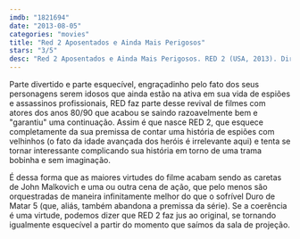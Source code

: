 ```yaml
---
imdb: "1821694"
date: "2013-08-05"
categories: "movies"
title: "Red 2 Aposentados e Ainda Mais Perigosos"
stars: "3/5"
desc: "Red 2 Aposentados e Ainda Mais Perigosos. RED 2 (USA, 2013). Dirigido por Dean Parisot. Escrito por Jon Hoeber, Erich Hoeber, Warren Ellis, Cully Hamner. Com Bruce Willis, John Malkovich, Mary-Louise Parker, Helen Mirren, Anthony Hopkins, Byung-hun Lee, Jong Kun Lee, Catherine Zeta-Jones, Neal McDonough."
---
```

Parte divertido e parte esquecível, engraçadinho pelo fato dos seus personagens serem idosos que ainda estão na ativa em sua vida de espiões e assassinos profissionais, RED faz parte desse revival de filmes com atores dos anos 80/90 que acabou se saindo razoavelmente bem e "garantiu" uma continuação. Assim é que nasce RED 2, que esquece completamente da sua premissa de contar uma história de espiões com velhinhos (o fato da idade avançada dos heróis é irrelevante aqui) e tenta se tornar interessante complicando sua história em torno de uma trama bobinha e sem imaginação.

É dessa forma que as maiores virtudes do filme acabam sendo as caretas de John Malkovich e uma ou outra cena de ação, que pelo menos são orquestradas de maneira infinitamente melhor do que o sofrível Duro de Matar 5 (que, aliás, também abandona a premissa da série). Se a coerência é uma virtude, podemos dizer que RED 2 faz jus ao original, se tornando igualmente esquecível a partir do momento que saímos da sala de projeção.

